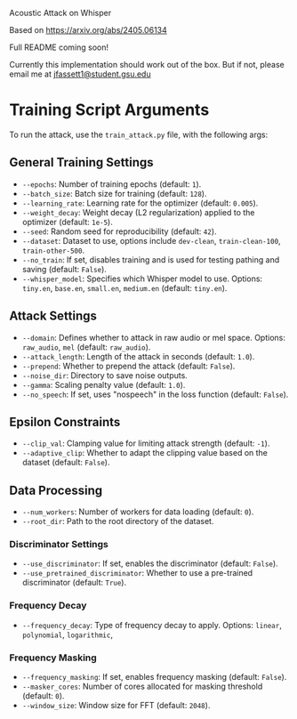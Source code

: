 Acoustic Attack on Whisper

Based on https://arxiv.org/abs/2405.06134


Full README coming soon!

Currently this implementation should work out of the box. But if not, please email me at jfassett1@student.gsu.edu

# Training Script Arguments

To run the attack, use the `train_attack.py` file, with the following args: 

## General Training Settings

- `--epochs`: Number of training epochs (default: `1`).
- `--batch_size`: Batch size for training (default: `128`).
- `--learning_rate`: Learning rate for the optimizer (default: `0.005`).
- `--weight_decay`: Weight decay (L2 regularization) applied to the optimizer (default: `1e-5`).
- `--seed`: Random seed for reproducibility (default: `42`).
- `--dataset`: Dataset to use, options include `dev-clean`, `train-clean-100`, `train-other-500`.
- `--no_train`: If set, disables training and is used for testing pathing and saving (default: `False`).
- `--whisper_model`: Specifies which Whisper model to use. Options: `tiny.en`, `base.en`, `small.en`, `medium.en` (default: `tiny.en`).

## Attack Settings

- `--domain`: Defines whether to attack in raw audio or mel space. Options: `raw_audio`, `mel` (default: `raw_audio`).
- `--attack_length`: Length of the attack in seconds (default: `1.0`).
- `--prepend`: Whether to prepend the attack (default: `False`).
- `--noise_dir`: Directory to save noise outputs.
- `--gamma`: Scaling penalty value (default: `1.0`).
- `--no_speech`: If set, uses "nospeech" in the loss function (default: `False`).

## Epsilon Constraints

- `--clip_val`: Clamping value for limiting attack strength (default: `-1`).
- `--adaptive_clip`: Whether to adapt the clipping value based on the dataset (default: `False`).

## Data Processing

- `--num_workers`: Number of workers for data loading (default: `0`).
- `--root_dir`: Path to the root directory of the dataset. 

### Discriminator Settings

- `--use_discriminator`: If set, enables the discriminator (default: `False`).
- `--use_pretrained_discriminator`: Whether to use a pre-trained discriminator (default: `True`).

### Frequency Decay
- `--frequency_decay`: Type of frequency decay to apply. Options: `linear`, `polynomial`, `logarithmic`,

### Frequency Masking

- `--frequency_masking`: If set, enables frequency masking (default: `False`).
- `--masker_cores`: Number of cores allocated for masking threshold (default: `0`).
- `--window_size`: Window size for FFT (default: `2048`).